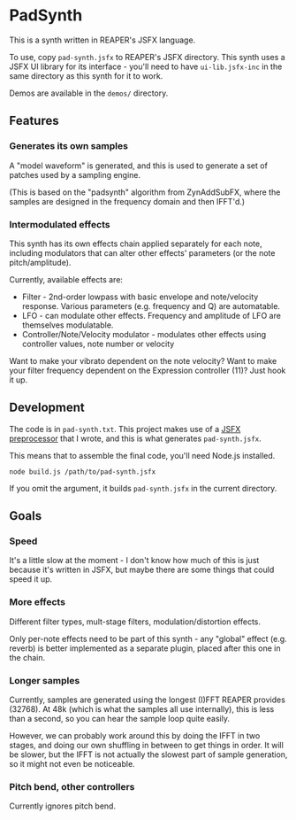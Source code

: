 # PadSynth

This is a synth written in REAPER's JSFX language.

To use, copy `pad-synth.jsfx` to REAPER's JSFX directory.  This synth uses a JSFX UI library for its interface - you'll need to have `ui-lib.jsfx-inc` in the same directory as this synth for it to work.

Demos are available in the `demos/` directory.

## Features

### Generates its own samples

A "model waveform" is generated, and this is used to generate a set of patches used by a sampling engine.

(This is based on the "padsynth" algorithm from ZynAddSubFX, where the samples are designed in the frequency domain and then IFFT'd.)

### Intermodulated effects

This synth has its own effects chain applied separately for each note, including modulators that can alter other effects' parameters (or the note pitch/amplitude).

Currently, available effects are:

*	Filter - 2nd-order lowpass with basic envelope and note/velocity response.  Various parameters (e.g. frequency and Q) are automatable.
*	LFO - can modulate other effects.  Frequency and amplitude of LFO are themselves modulatable.
*	Controller/Note/Velocity modulator - modulates other effects using controller values, note number or velocity

Want to make your vibrato dependent on the note velocity?  Want to make your filter frequency dependent on the Expression controller (11)?  Just hook it up.

## Development

The code is in `pad-synth.txt`.  This project makes use of a [JSFX preprocessor](https://www.npmjs.com/package/jsfx-preprocessor) that I wrote, and this is what generates `pad-synth.jsfx`.

This means that to assemble the final code, you'll need Node.js installed.

```
node build.js /path/to/pad-synth.jsfx
```

If you omit the argument, it builds `pad-synth.jsfx` in the current directory.

## Goals

### Speed

It's a little slow at the moment - I don't know how much of this is just because it's written in JSFX, but maybe there are some things that could speed it up.

### More effects

Different filter types, mult-stage filters, modulation/distortion effects.

Only per-note effects need to be part of this synth - any "global" effect (e.g. reverb) is better implemented as a separate plugin, placed after this one in the chain.

### Longer samples

Currently, samples are generated using the longest (I)FFT REAPER provides (32768).  At 48k (which is what the samples all use internally), this is less than a second, so you can hear the sample loop quite easily.

However, we can probably work around this by doing the IFFT in two stages, and doing our own shuffling in between to get things in order.  It will be slower, but the IFFT is not actually the slowest part of sample generation, so it might not even be noticeable.

### Pitch bend, other controllers

Currently ignores pitch bend.